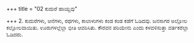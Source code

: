 +++
title = "02 ಕುದುರೆ ಹಾಯ್ದವು"

+++
2. ಕುದುರೆಗಳು, ಆನೆಗಳು, ರಥಗಳು, ಕಾಲಾಳುಗಳು ಕಂಡ ಕಂಡ ಕಡೆಗೆ ಓಡಿದವು. ಜನಸಾಗರ ಅಲ್ಲೋಲ ಕಲ್ಲೋಲವಾಯಿತು. ಊರುಗಳಲ್ಲೆಲ್ಲಾ ಭೀತಿ ಆವರಿಸಿತು. ಕೌರವನ ಪರಿಯೇನು ಎಂದು ಕಳವಳಿಸುತ್ತಾ ವರ್ತಕರೆಲ್ಲಾ ಓಡಿದರು.